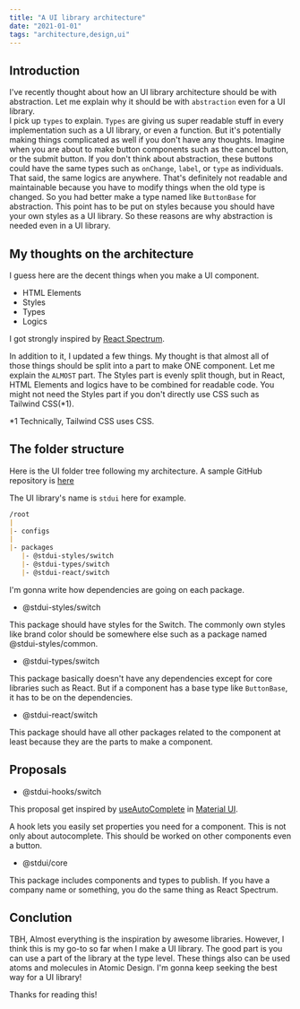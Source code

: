 ```yaml
---
title: "A UI library architecture"
date: "2021-01-01"
tags: "architecture,design,ui"
---
```


## Introduction

I've recently thought about how an UI library architecture should be with abstraction. Let me explain why it should be with `abstraction` even for a UI library.  
I pick up `types` to explain. `Types` are giving us super readable stuff in every implementation such as a UI library, or even a function. But it's potentially making things complicated as well if you don't have any thoughts. Imagine when you are about to make button components such as the cancel button, or the submit button. If you don't think about abstraction, these buttons could have the same types such as `onChange`, `label`, or `type` as individuals. That said, the same logics are anywhere. That's definitely not readable and maintainable because you have to modify things when the old type is changed. So you had better make a type named like `ButtonBase` for abstraction. This point has to be put on styles because you should have your own styles as a UI library. So these reasons are why abstraction is needed even in a UI library.

## My thoughts on the architecture

I guess here are the decent things when you make a UI component.

- HTML Elements
- Styles
- Types
- Logics

I got strongly inspired by [React Spectrum](https://react-spectrum.adobe.com/react-spectrum/).

In addition to it, I updated a few things. My thought is that almost all of those things should be split into a part to make ONE component. Let me explain the `ALMOST` part. The Styles part is evenly split though, but in React, HTML Elements and logics have to be combined for readable code. You might not need the Styles part if you don't directly use CSS such as Tailwind CSS(*1).

*1 Technically, Tailwind CSS uses CSS.

## The folder structure

Here is the UI folder tree following my architecture.
A sample GitHub repository is [here](https://github.com/tkeiyama/stdui)

The UI library's name is `stdui` here for example.

```markdown
/root
|
|- configs
|
|- packages
   |- @stdui-styles/switch
   |- @stdui-types/switch
   |- @stdui-react/switch
```

I'm gonna write how dependencies are going on each package.

- @stdui-styles/switch

This package should have styles for the Switch. The commonly own styles like brand color should be somewhere else such as a package named @stdui-styles/common.

- @stdui-types/switch

This package basically doesn't have any dependencies except for core libraries such as React. But if a component has a base type like `ButtonBase`, it has to be on the dependencies.

- @stdui-react/switch

This package should have all other packages related to the component at least because they are the parts to make a component.

## Proposals

- @stdui-hooks/switch

This proposal get inspired by [useAutoComplete](https://material-ui.com/components/autocomplete/#useautocomplete) in [Material UI](https://material-ui.com/).

A hook lets you easily set properties you need for a component. This is not only about autocomplete. This should be worked on other components even a button.

- @stdui/core

This package includes components and types to publish. If you have a company name or something, you do the same thing as React Spectrum.

## Conclution

TBH, Almost everything is the inspiration by awesome libraries. However, I think this is my go-to so far when I make a UI library. The good part is you can use a part of the library at the type level. These things also can be used atoms and molecules in Atomic Design. I'm gonna keep seeking the best way for a UI library!

Thanks for reading this!
